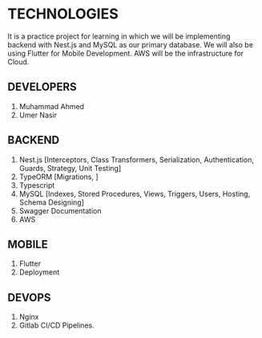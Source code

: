 # TECHNOLOGIES

It is a practice project for learning in which we will be implementing backend with Nest.js and MySQL as our primary database. We will also be using Flutter for Mobile Development. AWS will be the infrastructure for Cloud.

## DEVELOPERS

1. Muhammad Ahmed
2. Umer Nasir

## BACKEND

1. Nest.js [Interceptors, Class Transformers, Serialization, Authentication, Guards, Strategy, Unit Testing]
2. TypeORM [Migrations, ]
3. Typescript
4. MySQL [Indexes, Stored Procedures, Views, Triggers, Users, Hosting, Schema Designing]
5. Swagger Documentation
6. AWS

## MOBILE

1. Flutter
2. Deployment

## DEVOPS

1. Nginx
2. Gitlab CI/CD Pipelines.
